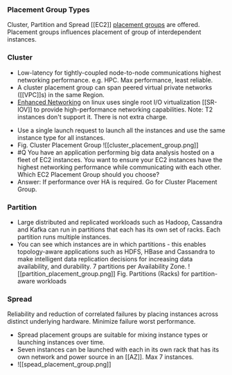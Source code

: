 ### Placement Group Types
Cluster, Partition and Spread [[EC2]] [placement groups](https://docs.aws.amazon.com/AWSEC2/latest/UserGuide/placement-groups.html) are offered. Placement groups influences placement of group of interdependent instances.
### Cluster 
- Low-latency for tightly-coupled node-to-node communications highest networking performance. e.g. HPC. Max performance, least reliable.
- A cluster placement group can span peered virtual private networks ([[VPC]]s) in the same Region.
- [Enhanced Networking](https://docs.aws.amazon.com/AWSEC2/latest/UserGuide/enhanced-networking.html) on linux uses single root I/O virtualization [[SR-IOV]] to provide high-performance networking capabilities. Note: T2 instances don't support it. There is not extra charge.
* Use a single launch request to launch all the instances and use the same instance type for all instances.
* Fig. Cluster Placement Group ![[cluster_placement_group.png]]
* #Q You have an application performing big data analysis hosted on a fleet of EC2 instances. You want to ensure your EC2 instances have the highest networking performance while communicating with each other. Which EC2 Placement Group should you choose?
* Answer: If performance over HA is required. Go for Cluster Placement Group.

### Partition
- Large distributed and replicated workloads such as Hadoop, Cassandra and Kafka can run in partitions that each has its own set of racks. Each partition runs multiple instances.
- You can see which instances are in which partitions - this enables topology-aware applications such as HDFS, HBase and Cassandra to make intelligent data replication decisions for increasing data availability, and durability. 7 partitions per Availability Zone.
![[partition_placement_group.png]]
Fig. Partitions (Racks) for partition-aware workloads

### Spread
Reliability and reduction of correlated failures by placing instances across distinct underlying hardware. Minimize failure worst performance.
* Spread placement groups are suitable for mixing instance types or launching instances over time.
* Seven instances can be launched with each in its own rack that has its own network and power source in an [[AZ]]. Max 7 instances.
* ![[spead_placement_group.png]]